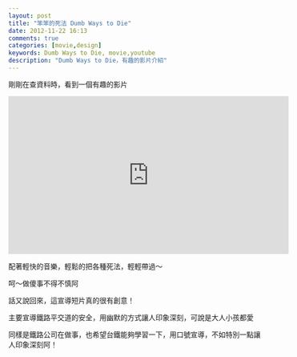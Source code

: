 ```yaml
---
layout: post
title: "笨笨的死法 Dumb Ways to Die"
date: 2012-11-22 16:13
comments: true
categories: [movie,design]
keywords: Dumb Ways to Die, movie,youtube
description: "Dumb Ways to Die，有趣的影片介紹"
---
```


剛剛在查資料時，看到一個有趣的影片

<iframe width="560" height="315" src="http://www.youtube.com/embed/JKZ27ZPMrRo" frameborder="0" allowfullscreen></iframe>


配著輕快的音樂，輕鬆的把各種死法，輕輕帶過～

呵～做傻事不得不慎阿


話又說回來，這宣導短片真的很有創意！

主要宣導鐵路平交道的安全，用幽默的方式讓人印象深刻，可說是大人小孩都愛

同樣是鐵路公司在做事，也希望台鐵能夠學習一下，用口號宣導，不如特別一點讓人印象深刻阿！
